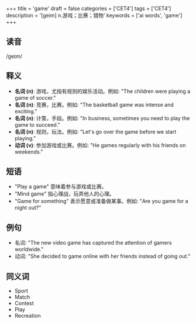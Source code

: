 +++
title = 'game'
draft = false
categories = ['CET4']
tags = ['CET4']
description = '[geim] n.游戏；比赛；猎物'
keywords = ['ai words', 'game']
+++

## 读音
/ɡeɪm/

## 释义
- **名词 (n)**: 游戏，尤指有规则的娱乐活动。例如: "The children were playing a game of soccer."
- **名词 (n)**: 竞赛，比赛。例如: "The basketball game was intense and exciting."
- **名词 (n)**: 计策，手段。例如: "In business, sometimes you need to play the game to succeed."
- **名词 (n)**: 规则，玩法。例如: "Let's go over the game before we start playing."
- **动词 (v)**: 参加游戏或比赛。例如: "He games regularly with his friends on weekends."

## 短语
- "Play a game" 意味着参与游戏或比赛。
- "Mind game" 指心理战，玩弄他人的心理。
- "Game for something" 表示愿意或准备做某事。例如: "Are you game for a night out?"

## 例句
- 名词: "The new video game has captured the attention of gamers worldwide."
- 动词: "She decided to game online with her friends instead of going out."

## 同义词
- Sport
- Match
- Contest
- Play
- Recreation
